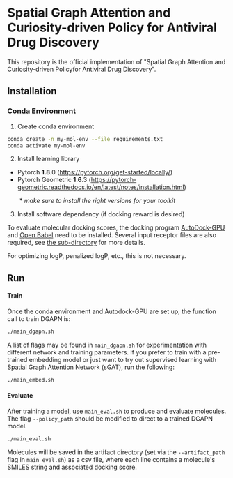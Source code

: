 # Spatial Graph Attention and Curiosity-driven Policy for Antiviral Drug Discovery

This repository is the official implementation of "Spatial Graph Attention and Curiosity-driven Policyfor Antiviral Drug Discovery".


## Installation

### Conda Environment

1. Create conda environment
```bash
conda create -n my-mol-env --file requirements.txt
conda activate my-mol-env
```

2. Install learning library
- Pytorch **1.8**.0 (https://pytorch.org/get-started/locally/)
- Pytorch Geometric **1.6**.3 (https://pytorch-geometric.readthedocs.io/en/latest/notes/installation.html)

  \* *make sure to install the right versions for your toolkit*

3. Install software dependency (if docking reward is desired)

To evaluate molecular docking scores, the docking program [AutoDock-GPU](https://github.com/ccsb-scripps/AutoDock-GPU/wiki) and [Open Babel](https://open-babel.readthedocs.io/en/latest/Command-line_tools/babel.html) need to be installed. Several input receptor files are also required, see [the sub-directory](src/reward/adtgpu) for more details.

For optimizing logP, penalized logP, etc., this is not necessary.


## Run

#### Train

Once the conda environment and Autodock-GPU are set up, the function call to train DGAPN is:

```bash
./main_dgapn.sh
```

A list of flags may be found in `main_dgapn.sh` for experimentation with different network and training parameters. If you prefer to train with a pre-trained embedding model or just want to try out supervised learning with Spatial Graph Attention Network (sGAT), run the following:

```bash
./main_embed.sh
```

#### Evaluate

After training a model, use `main_eval.sh` to produce and evaluate molecules.
The flag `--policy_path` should be modified to direct to a trained DGAPN model.

```bash
./main_eval.sh
```

Molecules will be saved in the artifact directory (set via the `--artifact_path` flag in `main_eval.sh`) as a csv file, where each line contains a molecule's SMILES string and associated docking score.
